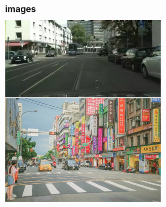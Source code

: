 # images
![](https://github.com/imutyh/images/blob/main/0.jpg)
![](https://github.com/imutyh/images/blob/main/sendpix1.jpg)
